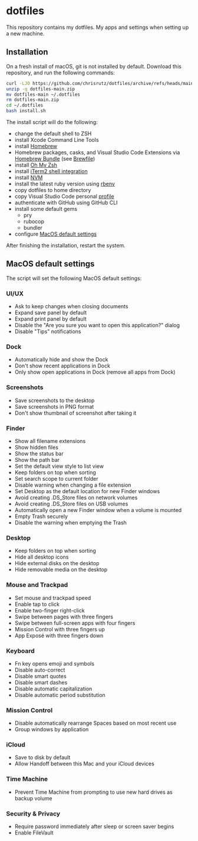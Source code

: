 # dotfiles

This repository contains my dotfiles. My apps and settings when setting up a new machine.

## Installation

On a fresh install of macOS, git is not installed by default.
Download this repository, and run the following commands:

```bash
curl -LJO https://github.com/chrisrutz/dotfiles/archive/refs/heads/main.zip
unzip -q dotfiles-main.zip
mv dotfiles-main ~/.dotfiles
rm dotfiles-main.zip
cd ~/.dotfiles
bash install.sh
```

The install script will do the following:

- change the default shell to ZSH
- install Xcode Command Line Tools
- install [Homebrew](https://brew.sh/)
- Homebrew packages, casks, and Visual Studio Code Extensions via [Homebrew Bundle](https://github.com/Homebrew/homebrew-bundle) (see [Brewfile](Brewfile))
- install [Oh My Zsh](https://ohmyz.sh/)
- install [iTerm2 shell integration](https://iterm2.com/documentation-shell-integration.html)
- install [NVM](https://github.com/nvm-sh/nvm)
- install the latest ruby version using [rbenv](https://rbenv.org/)
- copy dotfiles to home directory
- copy Visual Studio Code personal [profile](https://code.visualstudio.com/docs/editor/profiles)
- authenticate with GitHub using GitHub CLI
- install some default gems
  - pry
  - rubocop
  - bundler
- configure [MacOS default settings](#macos-default-settings)

After finishing the installation, restart the system.

## MacOS default settings

The script will set the following MacOS default settings:

### UI/UX

- Ask to keep changes when closing documents
- Expand save panel by default
- Expand print panel by default
- Disable the "Are you sure you want to open this application?" dialog
- Disable "Tips" notifications

### Dock

- Automatically hide and show the Dock
- Don't show recent applications in Dock
- Only show open applications in Dock (remove all apps from Dock)

### Screenshots

- Save screenshots to the desktop
- Save screenshots in PNG format
- Don't show thumbnail of screenshot after taking it

### Finder

- Show all filename extensions
- Show hidden files
- Show the status bar
- Show the path bar
- Set the default view style to list view
- Keep folders on top when sorting
- Set search scope to current folder
- Disable warning when changing a file extension
- Set Desktop as the default location for new Finder windows
- Avoid creating .DS_Store files on network volumes
- Avoid creating .DS_Store files on USB volumes
- Automatically open a new Finder window when a volume is mounted
- Empty Trash securely
- Disable the warning when emptying the Trash

### Desktop

- Keep folders on top when sorting
- Hide all desktop icons
- Hide external disks on the desktop
- Hide removable media on the desktop

### Mouse and Trackpad

- Set mouse and trackpad speed
- Enable tap to click
- Enable two-finger right-click
- Swipe between pages with three fingers
- Swipe between full-screen apps with four fingers
- Mission Control with three fingers up
- App Exposé with three fingers down

### Keyboard

- Fn key opens emoji and symbols
- Disable auto-correct
- Disable smart quotes
- Disable smart dashes
- Disable automatic capitalization
- Disable automatic period substitution

### Mission Control

- Disable automatically rearrange Spaces based on most recent use
- Group windows by application

### iCloud

- Save to disk by default
- Allow Handoff between this Mac and your iCloud devices

### Time Machine

- Prevent Time Machine from prompting to use new hard drives as backup volume

### Security & Privacy

- Require password immediately after sleep or screen saver begins
- Enable FileVault
